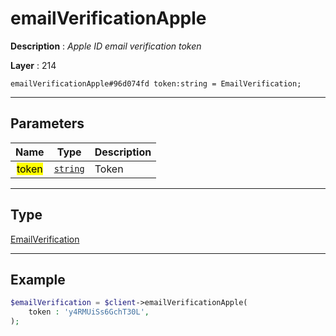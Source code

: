 # emailVerificationApple

**Description** : *Apple ID email verification token*

**Layer** : 214

```tl
emailVerificationApple#96d074fd token:string = EmailVerification;
```

---

## Parameters

| Name | Type | Description |
| :---: | :---: | :--- |
| <mark>token</mark> | [`string`](type/string) | Token |

---

## Type

[EmailVerification](type/EmailVerification)

---

## Example

```php
$emailVerification = $client->emailVerificationApple(
	token : 'y4RMUiSs6GchT30L',
);
```